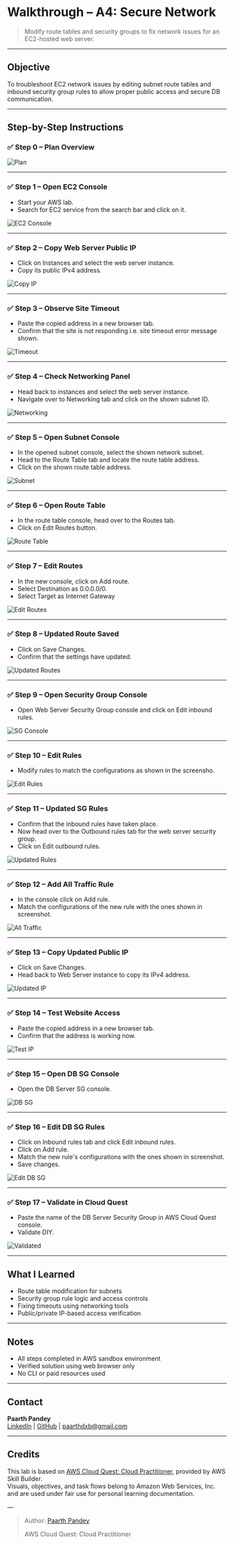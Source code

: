 # Walkthrough – A4: Secure Network

> Modify route tables and security groups to fix network issues for an EC2-hosted web server.

---

## Objective

To troubleshoot EC2 network issues by editing subnet route tables and inbound security group rules to allow proper public access and secure DB communication.

---

## Step-by-Step Instructions

### ✅ Step 0 – Plan Overview

![Plan](./screenshots/00-plan-overview.png)

---

### ✅ Step 1 – Open EC2 Console

- Start your AWS lab. 
- Search for EC2 service from the search bar and click on it. 

![EC2 Console](./screenshots/01-ec2-console.png)

---

### ✅ Step 2 – Copy Web Server Public IP

- Click on Instances and select the web server instance.
- Copy its public IPv4 address. 

![Copy IP](./screenshots/02-copy-web-server-instance-ip.png)

---

### ✅ Step 3 – Observe Site Timeout

- Paste the copied address in a new browser tab.
- Confirm that the site is not responding i.e. site timeout error message shown. 

![Timeout](./screenshots/03-site-timeout.png)

---

### ✅ Step 4 – Check Networking Panel

- Head back to instances and select the web server instance.
- Navigate over to Networking tab and click on the shown subnet ID.

![Networking](./screenshots/04-instance-networking-console.png)

---

### ✅ Step 5 – Open Subnet Console

- In the opened subnet console, select the shown network subnet.
- Head to the Route Table tab and locate the route table address.
- Click on the shown route table address. 

![Subnet](./screenshots/05-subnet-console.png)

---

### ✅ Step 6 – Open Route Table

- In the route table console, head over to the Routes tab.
- Click on Edit Routes button. 

![Route Table](./screenshots/06-subnet-routes-console.png)

---

### ✅ Step 7 – Edit Routes

- In the new console, click on Add route.
- Select Destination as 0.0.0.0/0. 
- Select Target as Internet Gateway

![Edit Routes](./screenshots/07-edit-routes.png)

---

### ✅ Step 8 – Updated Route Saved

- Click on Save Changes.
- Confirm that the settings have updated. 

![Updated Routes](./screenshots/08-updated-routes.png)

---

### ✅ Step 9 – Open Security Group Console

- Open Web Server Security Group console and click on Edit inbound rules. 

![SG Console](./screenshots/09-security-group-console.png)

---

### ✅ Step 10 – Edit Rules

- Modify rules to match the configurations as shown in the screensho. 

![Edit Rules](./screenshots/10-edit-rules.png)

---

### ✅ Step 11 – Updated SG Rules

- Confirm that the inbound rules have taken place.
- Now head over to the Outbound rules tab for the web server security group.
- Click on Edit outbound rules. 

![Updated Rules](./screenshots/11-updated-sg-console.png)

---

### ✅ Step 12 – Add All Traffic Rule

- In the console click on Add rule.
- Match the configurations of the new rule with the ones shown in screenshot. 

![All Traffic](./screenshots/12-add-all-traffic-rule.png)

---

### ✅ Step 13 – Copy Updated Public IP

- Click on Save Changes. 
- Head back to Web Server instance to copy its IPv4 address. 

![Updated IP](./screenshots/13-copy-updated-instance-ip.png)

---

### ✅ Step 14 – Test Website Access

- Paste the copied address in a new browser tab.
- Confirm that the address is working now. 

![Test IP](./screenshots/14-test-ip.png)

---

### ✅ Step 15 – Open DB SG Console

- Open the DB Server SG console.

![DB SG](./screenshots/15-db-sg-console.png)

---

### ✅ Step 16 – Edit DB SG Rules

- Click on Inbound rules tab and click Edit inbound rules.
- Click on Add rule.
- Match the new rule's configurations with the ones shown in screenshot.
- Save changes. 

![Edit DB SG](./screenshots/16-edit-db-sg-rules.png)

---

### ✅ Step 17 – Validate in Cloud Quest

- Paste the name of the DB Server Security Group in AWS Cloud Quest console.
- Validate DIY.

![Validated](./screenshots/17-validated-diy.png)

---

## What I Learned

- Route table modification for subnets  
- Security group rule logic and access controls  
- Fixing timeouts using networking tools  
- Public/private IP-based access verification  

---

## Notes

- All steps completed in AWS sandbox environment  
- Verified solution using web browser only  
- No CLI or paid resources used

---

## Contact

**Paarth Pandey**  
[LinkedIn](https://www.linkedin.com/in/paarth-pandey-13779529b/) | [GitHub](https://github.com/paarthpandey10) | paarthdxb@gmail.com

---

## Credits

This lab is based on [AWS Cloud Quest: Cloud Practitioner](https://explore.skillbuilder.aws/learn/course/external/view/elearning/13415/aws-cloud-quest-cloud-practitioner), provided by AWS Skill Builder.  
Visuals, objectives, and task flows belong to Amazon Web Services, Inc. and are used under fair use for personal learning documentation.

—

> Author: [Paarth Pandey](https://github.com/paarthpandey10)  
>  
> AWS Cloud Quest: Cloud Practitioner
